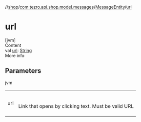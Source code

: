 //[shop](../../../index.md)/[com.tezro.api.shop.model.messages](../index.md)/[MessageEntity](index.md)/[url](url.md)



# url  
[jvm]  
Content  
val [url](url.md): [String](https://kotlinlang.org/api/latest/jvm/stdlib/kotlin/-string/index.html)  
More info  


## Parameters  
  
jvm  
  
| | |
|---|---|
| <a name="com.tezro.api.shop.model.messages/MessageEntity/url/#/PointingToDeclaration/"></a>url| <a name="com.tezro.api.shop.model.messages/MessageEntity/url/#/PointingToDeclaration/"></a><br><br>Link that opens by clicking text. Must be valid URL<br><br>|
  
  



